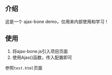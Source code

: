 ## 介绍 
这是一个 ajax-bone demo，仅用来内部使用和学习！

## 使用

1. 将ajax-bone.js引入项目页面
2. 使用Ajax()函数，传入配置即可

参照`test.html`页面
